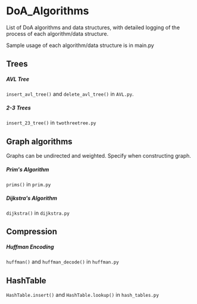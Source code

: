 # DoA_Algorithms

List of DoA algorithms and data structures, with detailed logging of the process of each algorithm/data structure.

Sample usage of each algorithm/data structure is in main.py

## Trees

##### AVL Tree

`insert_avl_tree()` and `delete_avl_tree()` in `AVL.py`. 

##### 2-3 Trees

`insert_23_tree()` in `twothreetree.py`

## Graph algorithms

Graphs can be undirected and weighted. Specify when constructing graph.

##### Prim's Algorithm

`prims()` in `prim.py`

##### Dijkstra's Algorithm

`dijkstra()` in `dijkstra.py`

## Compression

##### Huffman Encoding

`huffman()` and `huffman_decode()` in `huffman.py`

## HashTable

`HashTable.insert()` and `HashTable.lookup()` in `hash_tables.py`
